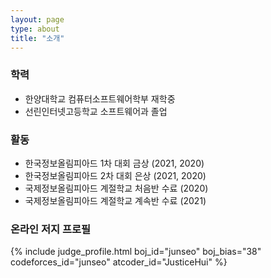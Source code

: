 ```yaml
---
layout: page
type: about
title: "소개"
---
```




### 학력

- 한양대학교 컴퓨터소프트웨어학부 재학중
- 선린인터넷고등학교 소프트웨어과 졸업



### 활동

- 한국정보올림피아드 1차 대회 금상 (2021, 2020)
- 한국정보올림피아드 2차 대회 은상 (2021, 2020)
- 국제정보올림피아드 계절학교 처음반 수료 (2020)
- 국제정보올림피아드 계절학교 계속반 수료 (2021)



### 온라인 저지 프로필

{% include judge_profile.html boj_id="junseo" boj_bias="38" codeforces_id="junseo" atcoder_id="JusticeHui" %}
